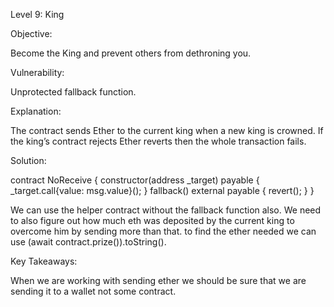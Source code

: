 Level 9: King

Objective:

Become the King and prevent others from dethroning you.

Vulnerability:

Unprotected fallback function.

Explanation:

The contract sends Ether to the current king when a new king is crowned. If the king’s contract rejects Ether reverts then the whole transaction fails.

Solution:

contract NoReceive {
  constructor(address _target) payable {
    _target.call{value: msg.value}();
  }
  fallback() external payable {
    revert();
  }
}

We can use the helper contract without the fallback function also. 
We need to also figure out how much eth was deposited by the current king to overcome him by sending more than that.
to find the ether needed we can use (await contract.prize()).toString().

Key Takeaways:

When we are working with sending ether we should be sure that we are sending it to a wallet not some contract.
